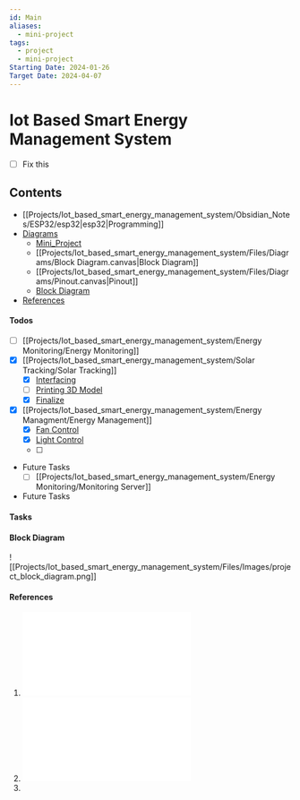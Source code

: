 ```yaml
---
id: Main
aliases:
  - mini-project
tags:
  - project
  - mini-project
Starting Date: 2024-01-26
Target Date: 2024-04-07
---
```

# Iot Based Smart Energy Management System
- [  ] Fix this 
## Contents
- [[Projects/Iot_based_smart_energy_management_system/Obsidian_Notes/ESP32/esp32|esp32|Programming]]
- [Diagrams]()
	- [Mini_Project](Projects/Iot_based_smart_energy_management_system/Files/Diagrams/Mini_Project.canvas)
	- [[Projects/Iot_based_smart_energy_management_system/Files/Diagrams/Block Diagram.canvas|Block Diagram]]
	- [[Projects/Iot_based_smart_energy_management_system/Files/Diagrams/Pinout.canvas|Pinout]]
	- [Block Diagram](#block%20diagram)
- [References](#references)

#### Todos
<!-- TODO: Complete This -->
- [ ] [[Projects/Iot_based_smart_energy_management_system/Energy Monitoring/Energy Monitoring]] 
- [x] [[Projects/Iot_based_smart_energy_management_system/Solar Tracking/Solar Tracking]]
	- [x] [Interfacing]()
	- [ ] [Printing 3D Model]()
	- [x] [Finalize]()

- [x] [[Projects/Iot_based_smart_energy_management_system/Energy Managment/Energy Management]]
    - [x] [Fan Control]()
    - [x] [Light Control]()
    - [ ] 
 - Future Tasks
	- [ ] [[Projects/Iot_based_smart_energy_management_system/Energy Monitoring/Monitoring Server]]

- Future Tasks

#### Tasks


#### Block Diagram


![[Projects/Iot_based_smart_energy_management_system/Files/Images/project_block_diagram.png]]

#### References
1. ![17_SI_10_CSDRA2020](Projects/Iot_based_smart_energy_management_system/Files/PDFs/17_SI_10_CSDRA2020.pdf)
2. ![Solar Trackng System](Projects/Iot_based_smart_energy_management_system/Files/PDFs/Solar%20Trackng%20System.pdf)
3. 
